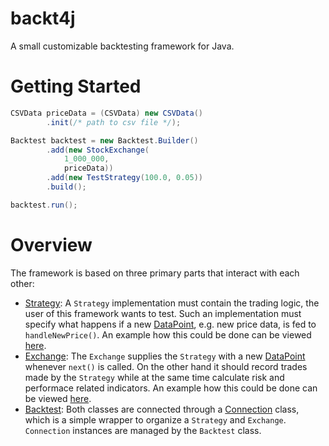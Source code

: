 # backt4j

A small customizable backtesting framework for Java.

# Getting Started

```java
CSVData priceData = (CSVData) new CSVData()
        .init(/* path to csv file */);

Backtest backtest = new Backtest.Builder()
        .add(new StockExchange(
            1_000_000, 
            priceData))
        .add(new TestStrategy(100.0, 0.05))
        .build();

backtest.run();
```

# Overview

The framework is based on three primary parts that interact with each other:
- [Strategy](src/main/java/com/backt4j/strategy/Strategy.java): A `Strategy` implementation must contain the trading logic, the user of this framework wants to test. Such an implementation must specify what happens if a new [DataPoint](src/main/java/com/backt4j/data/DataPoint.java), e.g. new price data, is fed to `handleNewPrice()`. An example how this could be done can be viewed [here](src/main/java/com/backt4j/strategy/TestStrategy.java).
- [Exchange](src/main/java/com/backt4j/core/Exchange.java): The `Exchange` supplies the `Strategy` with a new [DataPoint](src/main/java/com/backt4j/data/DataPoint.java) whenever `next()` is called. On the other hand it should record trades made by the `Strategy` while at the same time calculate risk and performace related indicators. An example how this could be done can be viewed [here](src/main/java/com/backt4j/core/StockExchange.java).
- [Backtest](src/main/java/com/backt4j/core/Backtest.java): Both classes are connected through a [Connection](src/main/java/com/backt4j/core/Connection.java) class, which is a simple wrapper to organize a `Strategy` and `Exchange`. `Connection` instances are managed by the `Backtest` class.

